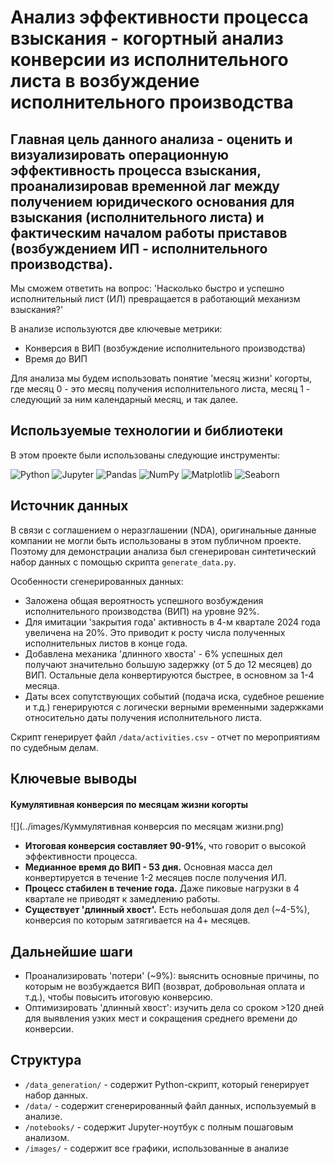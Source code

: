 # Анализ эффективности процесса взыскания - когортный анализ конверсии из исполнительного листа в возбуждение исполнительного производства

## Главная цель данного анализа - оценить и визуализировать операционную эффективность процесса взыскания, проанализировав временной лаг между получением юридического основания для взыскания (исполнительного листа) и фактическим началом работы приставов (возбуждением ИП - исполнительного производства).

Мы сможем ответить на вопрос: 'Насколько быстро и успешно исполнительный лист (ИЛ) превращается в работающий механизм взыскания?'

В анализе используются две ключевые метрики:
- Конверсия в ВИП (возбуждение исполнительного производства)
- Время до ВИП

Для анализа мы будем использовать понятие 'месяц жизни' когорты, где месяц 0 - это месяц получения исполнительного листа, месяц 1 - следующий за ним календарный месяц, и так далее.

## Используемые технологии и библиотеки

В этом проекте были использованы следующие инструменты:

![Python](https://img.shields.io/badge/Python-3776AB?style=for-the-badge&logo=python&logoColor=white)
![Jupyter](https://img.shields.io/badge/Jupyter-F37626?style=for-the-badge&logo=jupyter&logoColor=white)
![Pandas](https://img.shields.io/badge/Pandas-150458?style=for-the-badge&logo=pandas&logoColor=white)
![NumPy](https://img.shields.io/badge/NumPy-013243?style=for-the-badge&logo=numpy&logoColor=white)
![Matplotlib](https://img.shields.io/badge/Matplotlib-11557c?style=for-the-badge&logo=matplotlib&logoColor=white)
![Seaborn](https://img.shields.io/badge/Seaborn-89C4A6?style=for-the-badge)

## Источник данных

В связи с соглашением о неразглашении (NDA), оригинальные данные компании не могли быть использованы в этом публичном проекте.
Поэтому для демонстрации анализа был сгенерирован синтетический набор данных с помощью скрипта `generate_data.py`. 

Особенности сгенерированных данных:
* Заложена общая вероятность успешного возбуждения исполнительного производства (ВИП) на уровне 92%.
* Для имитации 'закрытия года' активность в 4-м квартале 2024 года увеличена на 20%. Это приводит к росту числа полученных исполнительных листов в конце года.
* Добавлена механика 'длинного хвоста' - 6% успешных дел получают значительно большую задержку (от 5 до 12 месяцев) до ВИП. Остальные дела конвертируются быстрее, в основном за 1-4 месяца.
* Даты всех сопутствующих событий (подача иска, судебное решение и т.д.) генерируются с логически верными временными задержками относительно даты получения исполнительного листа.

Скрипт генерирует файл `/data/activities.csv` - отчет по мероприятиям по судебным делам.

## Ключевые выводы

#### Кумулятивная конверсия по месяцам жизни когорты

![](../images/Куммулятивная конверсия по месяцам жизни.png)

*   **Итоговая конверсия составляет 90-91%**, что говорит о высокой эффективности процесса.
*   **Медианное время до ВИП - 53 дня.** Основная масса дел конвертируется в течение 1-2 месяцев после получения ИЛ.
*   **Процесс стабилен в течение года.** Даже пиковые нагрузки в 4 квартале не приводят к замедлению работы.
*   **Существует 'длинный хвост'.** Есть небольшая доля дел (~4-5%), конверсия по которым затягивается на 4+ месяцев.

## Дальнейшие шаги

* Проанализировать 'потери' (~9%): выяснить основные причины, по которым не возбуждается ВИП (возврат, добровольная оплата и т.д.), чтобы повысить итоговую конверсию.
* Оптимизировать 'длинный хвост': изучить дела со сроком >120 дней для выявления узких мест и сокращения среднего времени до конверсии.

## Структура
* `/data_generation/` - содержит Python-скрипт, который генерирует набор данных.
* `/data/` - содержит сгенерированный файл данных, используемый в анализе.
* `/notebooks/` - содержит Jupyter-ноутбук с полным пошаговым анализом.
* `/images/` - содержит все графики, использованные в анализе

